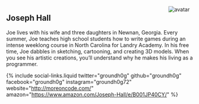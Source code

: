 ---
---

<img src='{{ "/content_contributors/images/joe.png" | relative_url }}' alt="avatar" style="float:right; margin:10px;" />

## Joseph Hall

Joe lives with his wife and three daughters in Newnan, Georgia. Every summer, Joe teaches high school students how to write games during an intense weeklong course in North Carolina for Landry Academy. In his free time, Joe dabbles in sketching, cartooning, and creating 3D models. When you see his artistic creations, you’ll understand why he makes his living as a programmer.

{% include social-links.liquid twitter="groundh0g" github="groundh0g" facebook="groundh0g" instagram="groundh0g72" website="http://moreoncode.com/" amazon="https://www.amazon.com/Joseph-Hall/e/B001JP40CY/" %}

<div style="clear:both;"></div>
